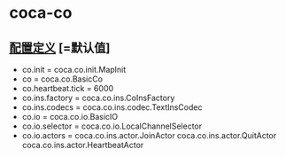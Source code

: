 coca-co
====================

## [配置定义](src/main/java/coca/co/CoConst.java) [=默认值]
- co.init = coca.co.init.MapInit
- co = coca.co.BasicCo
- co.heartbeat.tick = 6000
- co.ins.factory = coca.co.ins.CoInsFactory
- co.ins.codecs = coca.co.ins.codec.TextInsCodec
- co.io = coca.co.io.BasicIO
- co.io.selector = coca.co.io.LocalChannelSelector
- co.io.actors = coca.co.ins.actor.JoinActor coca.co.ins.actor.QuitActor coca.co.ins.actor.HeartbeatActor